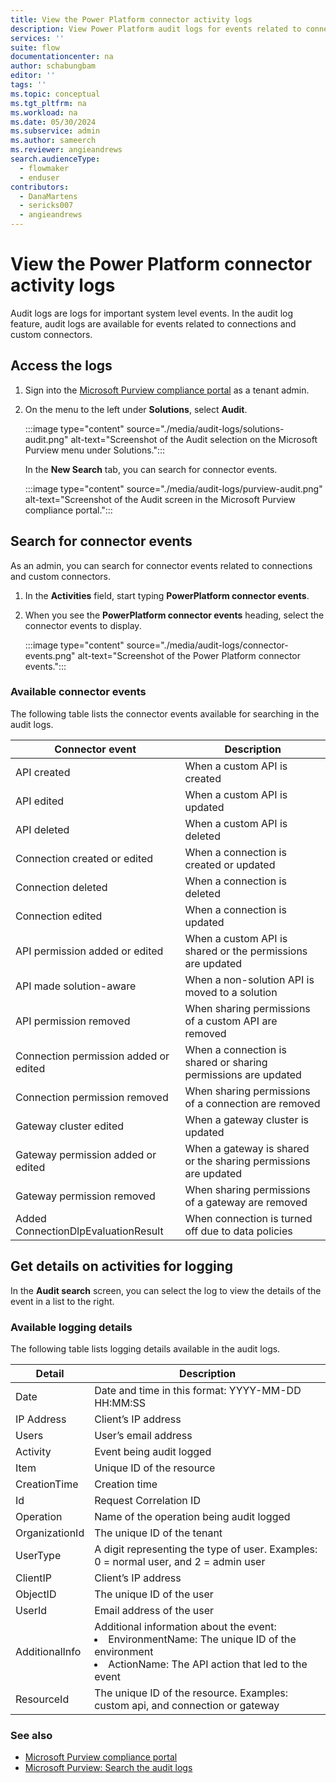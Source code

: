 ```yaml
---
title: View the Power Platform connector activity logs
description: View Power Platform audit logs for events related to connections and custom connectors.
services: ''
suite: flow
documentationcenter: na
author: schabungbam
editor: ''
tags: ''
ms.topic: conceptual
ms.tgt_pltfrm: na
ms.workload: na
ms.date: 05/30/2024
ms.subservice: admin
ms.author: sameerch
ms.reviewer: angieandrews
search.audienceType: 
  - flowmaker
  - enduser
contributors:
  - DanaMartens
  - sericks007
  - angieandrews
---
```


# View the Power Platform connector activity logs

Audit logs are logs for important system level events. In the audit log feature, audit logs are available for events related to connections and custom connectors.

## Access the logs

1. Sign into the [Microsoft Purview compliance portal](https://compliance.microsoft.com/) as a tenant admin.

1. On the menu to the left under **Solutions**, select **Audit**.

   :::image type="content" source="./media/audit-logs/solutions-audit.png" alt-text="Screenshot of the Audit selection on the Microsoft Purview menu under Solutions.":::

   In the **New Search** tab, you can search for connector events.

   :::image type="content" source="./media/audit-logs/purview-audit.png" alt-text="Screenshot of the Audit screen in the Microsoft Purview compliance portal.":::

## Search for connector events

As an admin, you can search for connector events related to connections and custom connectors.

1. In the **Activities** field, start typing **PowerPlatform connector events**.

1. When you see the **PowerPlatform connector events** heading, select the connector events to display.

   :::image type="content" source="./media/audit-logs/connector-events.png" alt-text="Screenshot of the Power Platform connector events.":::

### Available connector events

The following table lists the connector events available for searching in the audit logs.

|Connector event  |Description  |
|---------|---------|
|API created  |  When a custom API is created      |
|API edited    | When a custom API is updated        |
|API deleted    | When a custom API is deleted        |
|Connection created or edited    | When a connection is created or updated        |
|Connection deleted    | When a connection is deleted       |
|Connection edited    | When a connection is updated        |
|API permission added or edited   | When a custom API is shared or the permissions are updated |
|API made solution-aware    | When a non-solution API is moved to a solution        |
|API permission removed    | When sharing permissions of a custom API are removed        |
|Connection permission added or edited    | When a connection is shared or sharing permissions are updated       |
|Connection permission removed    | When sharing permissions of a connection are removed        |
|Gateway cluster edited    | When a gateway cluster is updated        |
|Gateway permission added or edited    | When a gateway is shared or the sharing permissions are updated      |
|Gateway permission removed   | When sharing permissions of a gateway are removed        |
|Added ConnectionDlpEvaluationResult |	When connection is turned off due to data policies |

## Get details on activities for logging

In the **Audit search** screen, you can select the log to view the details of the event in a list to the right.

### Available logging details

The following table lists logging details available in the audit logs.

|Detail  |Description  |
|---------|---------|
|Date     | Date and time in this format: YYYY-MM-DD HH:MM:SS       |
|IP Address   | Client’s IP address        |
|Users     | User’s email address        |
|Activity     | Event being audit logged        |
|Item     |  Unique ID of the resource       |
|CreationTime     |  Creation time       |
Id     | Request Correlation ID        |
|Operation     | Name of the operation being audit logged        |
|OrganizationId     | The unique ID of the tenant        |
|UserType     | A digit representing the type of user. Examples: 0 = normal user, and 2 = admin user       |
|ClientIP     | Client’s IP address     |
|ObjectID     | The unique ID of the user      |
|UserId     |  Email address of the user     |
|AdditionalInfo     | Additional information about the event:<br/></li><li>EnvironmentName: The unique ID of the environment<br/></li><li>ActionName: The API action that led to the event     |
|ResourceId     | The unique ID of the resource. Examples: custom api, and connection or gateway     |

### See also

- [Microsoft Purview compliance portal](https://compliance.microsoft.com/)
- [Microsoft Purview: Search the audit logs](/microsoft-365/compliance/search-the-audit-log-in-security-and-compliance#search-the-audit-log)

